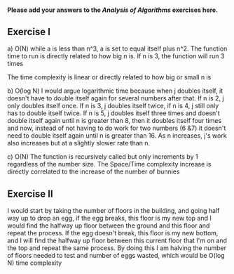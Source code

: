 #### Please add your answers to the ***Analysis of  Algorithms*** exercises here.

## Exercise I

a) O(N)
while a is less than n^3, a is set to equal itself plus n^2. The function time to run is directly related to how big n is. 
If n is 3, the function will run 3 times

The time complexity is linear or directly related to how big or small n is

b) O(log N)
I would argue logarithmic time because when j doubles itself, it doesn't have to double itself again 
for several numbers after that. If n is 2, j only doubles itself once. If n is 3, j doubles itself twice, if n is 4, j still 
only has to double itself twice. If n is 5, j doubles itself three times and doesn't double itself again until n is 
greater than 8, then it doubles itself four times and now, instead of not having to do work for two numbers (6 &7) 
it doesn't need to double itself again until n is greater than 16. As n increases, j's work also increases but at a 
slightly slower rate than n.


c) O(N)
The function is recursively called but only increments by 1 regardless of the number size. The 
Space/Time complexity increase is directly correlated to the increase of the number of bunnies

## Exercise II
I would start by taking the number of floors in the building, and going half way up to drop an egg, if the egg 
breaks, this floor is my new top and I would find the halfway up floor between the ground and this floor and 
repeat the process. If the egg doesn't break, this floor is my new bottom, and I will find the halfway up floor
between this current floor that I'm on and the top and repeat the same process. By doing this I am halving 
the number of floors needed to test and number of eggs wasted, which would be O(log N) time complexity

